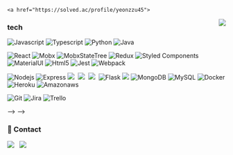 <!--
**HYUNJINE/HYUNJINE** is a ✨ _special_ ✨ repository because its `README.md` (this file) appears on your GitHub profile.

<!--Here are some ideas to get you started:

- 🔭 I’m currently working on ...
- 🌱 I’m currently learning ...
- 👯 I’m looking to collaborate on ...
- 🤔 I’m looking for help with ...
- 💬 Ask me about ...
- 📫 How to reach me: ...
- 😄 Pronouns: ...
- ⚡ Fun fact: ...
-->
<!-- 
[![Hits](https://hits.seeyoufarm.com/api/count/incr/badge.svg?url=https%3A%2F%2Fgithub.com%2FHYUNJINE&count_bg=%23C558DD&title_bg=%23555555&icon=mediafire.svg&icon_color=%23E7E7E7&title=hits&edge_flat=false)](https://hits.seeyoufarm.com)

<!-- 

<p>
<!--   <img align="left" width="490" height="270" src="https://github-readme-stats.vercel.app/api?username=hyunjinee&show_icons=true&theme=buefy&hide_border=false&line_height=20&show_owner=true"/> -->
	<a href="https://solved.ac/profile/yeonzzu45">
<img align='right' src="http://mazassumnida.wtf/api/v2/generate_badge?boj=hjl9345">
</a>
  <p align="right">
  <h3>tech</h3>
  <p>
    <p>
      <img alt="Javascript" src="https://img.shields.io/badge/-Javascript-F7DF1E?style=flat-square&logo=javascript&logoColor=white" />
      <img alt="Typescript" src="https://img.shields.io/badge/-Typescript-3178C6?style=flat-square&logo=typescript&logoColor=white" />
      <img alt="Python" src="https://img.shields.io/badge/-Python-3776ab?style=flat-square&logo=python&logoColor=white" />
      <img alt="Java" src="https://img.shields.io/badge/-Java-007396?style=flat-square&logo=java&logoColor=white" />
    </p>
    <p>
      <img alt="React" src="https://img.shields.io/badge/-React-45b8d8?style=flat-square&logo=react&logoColor=white" />
      <img alt="Mobx" src="https://img.shields.io/badge/-Mobx-f0521b?style=flat-square&logo=mobx&logoColor=white" />
      <img alt="MobxStateTree" src="https://img.shields.io/badge/-MobxStateTree-ffb347?style=flat-square&logo=mobxStateTree&logoColor=white" />
      <img alt="Redux" src="https://img.shields.io/badge/-Redux-764ABC?style=flat-square&logo=redux&logoColor=white" />
      <img alt="Styled Components" src="https://img.shields.io/badge/-Styled_Components-db7092?style=flat-square&logo=styled-components&logoColor=white" />
      <img alt="MaterialUI" src="https://img.shields.io/badge/-MaterialUI-0081CB?style=flat-square&logo=MaterialUI&logoColor=white" />
      <img alt="Html5" src="https://img.shields.io/badge/-HTML5-E34F26?style=flat-square&logo=html5&logoColor=white" />
      <img alt="Jest" src="https://img.shields.io/badge/-Jest-C21325?style=flat-square&logo=jest&logoColor=white" />
      <img alt="Webpack" src="https://img.shields.io/badge/-Webpack-8DD6F9?style=flat-square&logo=webpack&logoColor=white" /> 
    </p>
    <p>
      <img alt="Nodejs" src="https://img.shields.io/badge/-Nodejs-43853d?style=flat-square&logo=Node.js&logoColor=white" />
      <img alt="Express" src="https://img.shields.io/badge/-Express-232F3E?style=flat-square&logo=Express&logoColor=white" />
<!--       <img alt="Spring" src="https://img.shields.io/badge/-Spring-6DB33F?style=flat-square&logo=Spring&logoColor=white" /> -->
  <img src="https://img.shields.io/badge/Django-092E20?style=flat-square&logo=Django&logoColor=white"/></a>&nbsp 
  <img src="https://img.shields.io/badge/MySQL-E6B91E?style=flat-square&logo=MySql&logoColor=white"/></a>&nbsp 
	<img src="https://img.shields.io/badge/MariaDB-003545?style=flat-square&logo=MariaDB&logoColor=white"/></a>&nbsp
      <img alt="Flask" src="https://img.shields.io/badge/-Flask-000000?style=flat-square&logo=flask&logoColor=white" />
      <img src="https://img.shields.io/badge/-GraphQL-e535ab?style=flat&logo=graphql&logoColor=FFFFFF">
      <img alt="MongoDB" src="https://img.shields.io/badge/-MongoDB-13aa52?style=flat-square&logo=mongodb&logoColor=white" />
      <img alt="MySQL"  src="https://img.shields.io/badge/-MySQL-F29111?style=flat-square&logo=MySQL&logoColor=white"/>
      <img alt="Docker" src="https://img.shields.io/badge/-Docker-46a2f1?style=flat-square&logo=docker&logoColor=white" />
      <img alt="Heroku" src="https://img.shields.io/badge/-Heroku-430098?style=flat-square&logo=heroku&logoColor=white" />
      <img alt="Amazonaws" src="https://img.shields.io/badge/-Amazonaws-232F3E?style=flat-square&logo=Amazonaws&logoColor=white" />
    </p>
    <p>
      <img alt="Git" src="https://img.shields.io/badge/-Git-F05032?style=flat-square&logo=git&logoColor=white" />
      <img alt="Jira" src="https://img.shields.io/badge/-Jira-0052cc?style=flat-square&logo=git&logoColor=white" />
      <img alt="Trello" src="https://img.shields.io/badge/-Trello-0079BF?style=flat-square&logo=Trello&logoColor=white"/>
    </p>
  </p>
  </p>
 </p>
 --> -->
<h3>💌 Contact</h3>
<p>
<a href="mailto:leehj0110@kakao.com"><img src="https://img.shields.io/badge/e‑mail-D14836.svg?style=for-the-badge&logo=GMail&logoColor=white"/></a> &nbsp;
<a href="https://instagram.com/hyunjinleeme"><img src="https://img.shields.io/badge/instagram-E4405F.svg?style=for-the-badge&logo=instagram&logoColor=white"/></a> &nbsp;
<!-- <a href="http://kko.to/hHl5JnAY0"><img src="https://img.shields.io/badge/-music-00b423?style=for-the-badge&logo=apple-music&logoColor=white"/></a> &nbsp; -->
</p>
